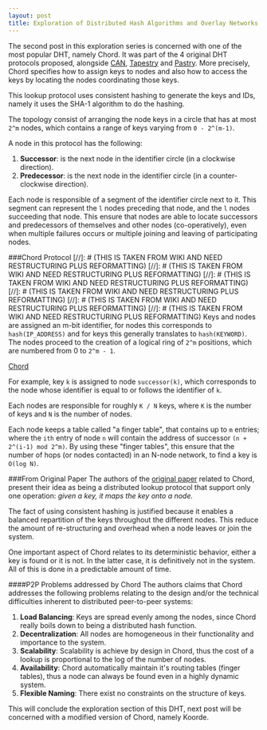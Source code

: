 ```yaml
---
layout: post
title: Exploration of Distributed Hash Algorithms and Overlay Networks: Chord
---
```

The second post in this exploration series is concerned with one of the most popular DHT, namely Chord. It was part of the 4 original DHT protocols proposed, alongside [CAN](http://en.wikipedia.org/wiki/Content_addressable_network), <a href="http://en.wikipedia.org/wiki/Tapestry_(DHT)">Tapestry</a> and <a href="http://en.wikipedia.org/wiki/Pastry_(DHT)">Pastry</a>. More precisely, Chord specifies how to assign keys to nodes and also how to access the keys by locating the nodes coordinating those keys.

This lookup protocol uses consistent hashing to generate the keys and IDs, namely it uses the SHA-1 algorithm to do the hashing.

The topology consist of arranging the node keys in a circle that has at most `2^m` nodes, which contains a range of keys varying from `0 - 2^(m-1)`.

A node in this protocol has the following: 

1. **Successor**: is the next node in the identifier circle (in a clockwise direction).
2. **Predecessor**: is the next node in the identifier circle (in a counter-clockwise direction).

Each node is responsible of a segment of the identifier circle next to it. This segment can represent the `l` nodes preceding that node, and the `l` nodes succeeding that node. This ensure that nodes are able to locate successors and predecessors of themselves and other nodes (co-operatively), even when multiple failures occurs or multiple joining and leaving of participating nodes.

###Chord Protocol
[//]: # (THIS IS TAKEN FROM WIKI AND NEED RESTRUCTURING PLUS REFORMATTING)
[//]: # (THIS IS TAKEN FROM WIKI AND NEED RESTRUCTURING PLUS REFORMATTING)
[//]: # (THIS IS TAKEN FROM WIKI AND NEED RESTRUCTURING PLUS REFORMATTING)
[//]: # (THIS IS TAKEN FROM WIKI AND NEED RESTRUCTURING PLUS REFORMATTING)
[//]: # (THIS IS TAKEN FROM WIKI AND NEED RESTRUCTURING PLUS REFORMATTING)
[//]: # (THIS IS TAKEN FROM WIKI AND NEED RESTRUCTURING PLUS REFORMATTING)
Keys and nodes are assigned an m-bit identifier, for nodes this corresponds to `hash(IP_ADDRESS)` and for keys this generally translates to `hash(KEYWORD)`. The nodes proceed to the creation of a logical ring of `2^m` positions, which are numbered from 0 to `2^m - 1`.

[Chord](./_images/Chord_img.tiff)

For example, key `k` is assigned to node `successor(k)`, which corresponds to the node whose identifier is equal to or follows the identifier of `k`. 

Each nodes are responsible for roughly `K / N` keys, where `K` is the number of keys and `N` is the number of nodes.

Each node keeps a table called "a finger table", that contains up to `m` entries; where the `ith` entry of node `n` will contain the address of successor `(n + 2^(i-1) mod 2^m)`. By using these "finger tables", this ensure that the number of hops (or nodes contacted) in an N-node network, to find a key is `O(log N)`.

###From Original Paper
The authors of the [original paper](http://dl.acm.org/citation.cfm?id=383071) related to Chord, present their idea as being a distributed lookup protocol that support only one operation: *given a key, it maps the key onto a node.*

The fact of using consistent hashing is justified because it enables a balanced repartition of the keys throughout the different nodes. This reduce the amount of re-structuring and overhead when a node leaves or join the system.

One important aspect of Chord relates to its deterministic behavior, either a key is found or it is not. In the latter case, it is definitively not in the system. All of this is done in a predictable amount of time.

####P2P Problems addressed by Chord
The authors claims that Chord addresses the following problems relating to the design and/or the technical difficulties inherent to distributed peer-to-peer systems:

1. **Load Balancing**: Keys are spread evenly among the nodes, since Chord really boils down to being a distributed hash function.
2. **Decentralization**: All nodes are homogeneous in their functionality and importance to the system.
3. **Scalability**: Scalability is achieve by design in Chord, thus the cost of a lookup is proportional to the log of the number of nodes.
4. **Availability**: Chord automatically maintain it's routing tables (finger tables), thus a node can always be found even in a highly dynamic system.
5. **Flexible Naming**: There exist no constraints on the structure of keys.

This will conclude the exploration section of this DHT, next post will be concerned with a modified version of Chord, namely Koorde.